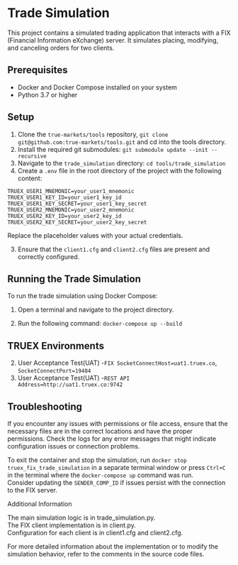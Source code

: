 # Trade Simulation
This project contains a simulated trading application that interacts with a FIX (Financial Information eXchange) server. It simulates placing, modifying, and canceling orders for two clients.

## Prerequisites
- Docker and Docker Compose installed on your system
- Python 3.7 or higher

## Setup
1. Clone the `true-markets/tools` repository, `git clone git@github.com:true-markets/tools.git` and cd into the tools directory.
2. Install the required git submodules: `git submodule update --init --recursive`
3. Navigate to the `trade_simulation` directory: `cd tools/trade_simulation`
3. Create a `.env` file in the root directory of the project with the following content:

```
TRUEX_USER1_MNEMONIC=your_user1_mnemonic
TRUEX_USER1_KEY_ID=your_user1_key_id
TRUEX_USER1_KEY_SECRET=your_user1_key_secret
TRUEX_USER2_MNEMONIC=your_user2_mnemonic
TRUEX_USER2_KEY_ID=your_user2_key_id
TRUEX_USER2_KEY_SECRET=your_user2_key_secret
```

Replace the placeholder values with your actual credentials.

3. Ensure that the `client1.cfg` and `client2.cfg` files are present and correctly configured.

## Running the Trade Simulation
To run the trade simulation using Docker Compose:

1. Open a terminal and navigate to the project directory.

2. Run the following command: `docker-compose up --build`


## TRUEX Environments
2. User Acceptance Test(UAT) -`FIX SocketConnectHost=uat1.truex.co`, `SocketConnectPort=19484`
3. User Acceptance Test(UAT) -`REST API Address=http://uat1.truex.co:9742`


## Troubleshooting

If you encounter any issues with permissions or file access, ensure that the necessary files are in the correct locations and have the proper permissions.
Check the logs for any error messages that might indicate configuration issues or connection problems.

To exit the container and stop the simulation, run `docker stop truex_fix_trade_simulation` in a separate terminal window or press `Ctrl+C` in the terminal where the `docker-compose up` command was run. <br>
Consider updating the `SENDER_COMP_ID` if issues persist with the connection to the FIX server.

Additional Information

The main simulation logic is in trade_simulation.py. <br>
The FIX client implementation is in client.py. <br>
Configuration for each client is in client1.cfg and client2.cfg. <br>

For more detailed information about the implementation or to modify the simulation behavior, refer to the comments in the source code files.
